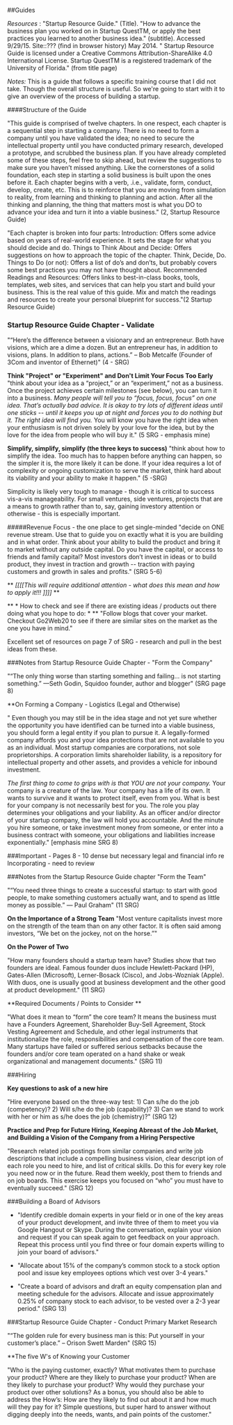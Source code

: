 ##Guides

*Resources* : "Startup Resource Guide." (Title). "How to advance the business plan you worked on in Startup QuestTM, or apply the best practices you learned to another business idea." (subtitle). Accessed 9/29/15. Site::??? (find in browser history) May 2014. "
Startup Resource Guide is licensed under a Creative Commons Attribution-ShareAlike 4.0 International License. Startup QuestTM is a registered trademark of the University of Florida." (from title page) 

*Notes:* This is a guide that follows a specific training course that I did not take. Though the overall structure is useful. So we're going to start with it to give an overview of the process of building a startup.

####Structure of the Guide

"This guide is comprised of twelve chapters. In one respect, each chapter is a sequential step in starting a company. There is no need to form a company until you have validated the idea; no need to secure the intellectual property until you have conducted primary research, developed a prototype, and scrubbed the business plan. If you have already completed some of these steps, feel free to skip ahead, but review the suggestions to make sure you haven’t missed anything. Like the cornerstones of a solid foundation, each step in starting a solid business is built upon the ones before it.
Each chapter begins with a verb, .i.e., validate, form, conduct, develop, create, etc. This is to reinforce that you are moving from simulation to reality, from learning and thinking to planning and action. After all the thinking and planning, the thing that matters most is what you DO to advance your idea and turn it into a viable business." (2, Startup Resource Guide) 

"Each chapter is broken into four parts:
Introduction: Offers some advice based on years of real-world experience. It sets the stage for what you should decide and do.
Things to Think About and Decide: Offers suggestions on how to approach the topic of the chapter. Think, Decide, Do.
Things to Do (or not): Offers a list of do’s and don’ts, but probably covers some best practices you may not have thought about.
Recommended Readings and Resources: Offers links to best-in-class books, tools, templates, web sites, and services that can help you start and build your business. This is the real value of this guide. Mix and match the readings and resources to create your personal blueprint for success."(2 Startup Resource Guide)

### Startup Resource Guide Chapter - Validate

"“Here’s the difference between a visionary and an entrepreneur. Both have visions, which are a dime a dozen. But an entrepreneur has, in addition to visions, plans. In addition to plans, actions.”
– Bob Metcalfe (Founder of 3Com and inventor of Ethernet)"
(4 - SRG)

**Think "Project" or "Experiment" and Don't Limit Your Focus Too Early** 
"think about your idea as a “project,” or an “experiment,” not as a business. Once the project achieves certain milestones (see below), you can turn it into a business. *Many people will tell you to “focus, focus, focus” on one idea. That’s actually bad advice. It is okay to try lots of different ideas until one sticks -- until it keeps you up at night and forces you to do nothing but it. The right idea will find you.* You will know you have the right idea when your enthusiasm is not driven solely by your love for the idea, but by the love for the idea from people who will buy it." (5 SRG - emphasis mine)

**Simplify, simplify, simplify (the three keys to success)** 
"think about how to simplify the idea. Too much has to happen before anything can happen, so the simpler it is, the more likely it can be done. If your idea requires a lot of complexity or ongoing customization to serve the market, think hard about its viability and your ability to make it happen." (5 -SRG) 

Simplicity is likely very tough to manage - though it is critical to success vis-a-vis manageability. For small ventures, side ventures, projects that are a means to growth rather than to, say, gaining investory attention or otherwise - this is especially important. 

#####Revenue Focus - the one place to get single-minded
"decide on ONE revenue stream. Use that to guide you on exactly what it is you are building and in what order. Think about your ability to build the product and bring it to market without any outside capital. Do you have the capital, or access to friends and family capital? Most investors don’t
invest in ideas or to build product, they invest in traction and growth -- traction with paying customers and growth in sales and profits." (SRG 5-6)

** *[[[[This will require additional attention - what does this mean and how to apply it!!! ]]]]* **

** * How to check and see if there are existing ideas / products out there doing what you hope to do: * **
"Follow blogs that cover your market. Checkout Go2Web20 to see if there are similar sites on the market as the one you have in mind."

Excellent set of resources on page 7 of SRG - research and pull in the best ideas from these.

###Notes from Startup Resource Guide Chapter - "Form the Company"

"“The only thing worse than starting something and failing... is not starting something.”
—Seth Godin, Squidoo founder, author and blogger"
(SRG page 8) 

**On Forming a Company - Logistics (Legal and Otherwise)

"
Even though you may still be in the idea stage and not yet sure whether the opportunity you have identified can be turned into a viable business, you should form a legal entity if you plan to pursue it. A legally-formed company affords you and your idea protections that are not available to you as an individual. Most startup companies are corporations, not sole proprietorships. A corporation limits shareholder liability, is a repository for intellectual property and other assets, and provides a vehicle for inbound investment.

*The first thing to come to grips with is that YOU are not your company.* Your company is a creature of the law. Your company has a life of its own. It wants to survive and it wants to protect itself, even from you. What is best for your company is not necessarily best for you. The role you play determines your obligations and your liability. As an officer and/or director of your startup company, the law will hold you accountable. And the minute you hire someone, or take investment money from someone, or enter into a business contract with someone, your obligations and liabilities increase exponentially." [emphasis mine SRG 8)

###Important - Pages 8 - 10 dense but necessary legal and financial info re Incorporating - need to review

###Notes from the Startup Resource Guide chapter "Form the Team" 

"“You need three things to create a successful startup:
to start with good people, to make something customers
actually want, and to spend as little money as possible.”
― Paul Graham" (11 SRG) 

**On the Importance of a Strong Team**
"Most venture capitalists invest more on the strength of the team than on any other factor. It is often said among investors, “We bet on the jockey, not on the horse.”" 

**On the Power of Two**

"How many founders should a startup team have? Studies show that two founders are ideal. Famous founder duos include Hewlett-Packard (HP), Gates-Allen (Microsoft), Lerner-Bosack (Cisco), and Jobs-Wozniak (Apple). With duos, one is usually good at business development and the other good at product development." (11 SRG)

**Required Documents / Points to Consider **

"What does it mean to “form” the core team? It means the business must have a Founders Agreement, Shareholder Buy-Sell Agreement, Stock Vesting Agreement and Schedule, and other legal instruments that institutionalize the role, responsibilities and compensation of the core team. Many startups have failed or suffered serious setbacks because the founders and/or core team operated on a hand shake or weak organizational and management documents." (SRG 11)

###Hiring

**Key questions to ask of a new hire**

"Hire everyone based on the three-way test: 1) Can s/he do the job (competency)? 2) Will s/he do the job (capability)? 3) Can we stand to work with her or him as s/he does the job (chemistry)?" (SRG 12)

**Practice and Prep for Future Hiring, Keeping Abreast of the Job Market, and Building a Vision of the Company from a Hiring Perspective** 

"Research related job postings from similar companies and write job descriptions that include a compelling business vision, clear descript
ion of each role you need to hire, and list of critical skills. Do this for every key role you need now or in the future. Read them weekly, post them to friends and on job boards. This exercise keeps you focused on “who” you must have to eventually succeed." (SRG 12)

###Building a Board of Advisors

* "Identify credible domain experts in your field or in one of the key areas of your product development, and invite three of them to meet you via Google Hangout or Skype. During the conversation, explain your vision and request if you can speak again to get feedback on your approach. Repeat this process until you find three or four domain experts willing to join your board of advisors."

* "Allocate about 15% of the company’s common stock to a stock option pool and issue key employees options which vest over 3-4 years."

* "Create a board of advisors and draft an equity compensation plan and meeting schedule for the advisors. Allocate and issue approximately 0.25% of company stock to each advisor, to be vested over a 2-3 year period."
(SRG 13)

###Startup Resource Guide Chapter - Conduct Primary Market Research 


"“The golden rule for every business man is this:
Put yourself in your customer’s place.” – Orison Swett Marden" (SRG 15)

**The five W's of Knowing your Customer 

"Who is the paying customer, exactly? What motivates them to purchase your product? Where are they likely to purchase your product? When are they likely to purchase your product? Why would they purchase your product over other solutions? As a bonus, you should also be able to address the How’s: How are they likely to find out about it and how much will they pay for it? Simple questions, but super hard to answer without digging deeply into the needs, wants, and pain points of the customer."



